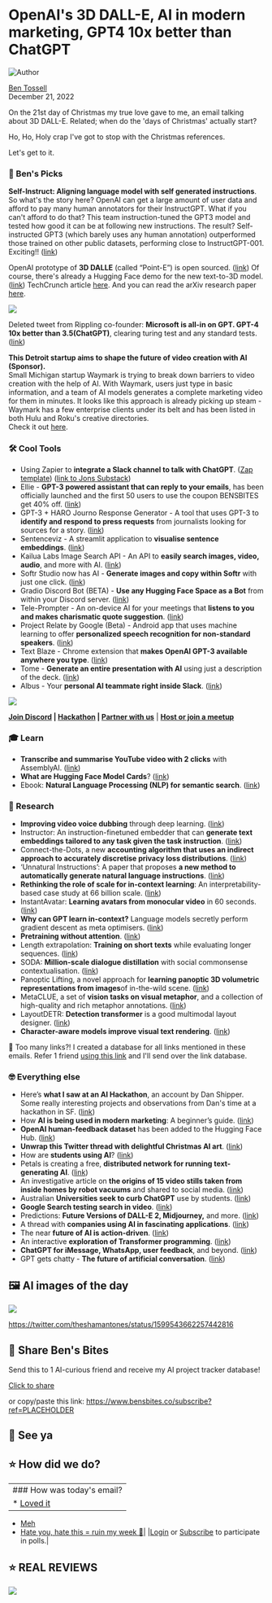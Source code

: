 # OpenAI's 3D DALL-E, AI in modern marketing, GPT4 10x better than ChatGPT

![Author](https://media.beehiiv.com/cdn-cgi/image/fit=scale-down,format=auto,onerror=redirect,quality=80/uploads/user/profile_picture/fc858b4d-39e3-4be1-abf4-2b55504e21a2/thumb_uJ4UYake_400x400.jpg)

[Ben Tossell](https://www.twitter.com/bentossell)\
December 21, 2022

On the 21st day of Christmas my true love gave to me, an email talking about 3D DALL-E. Related; when do the 'days of Christmas' actually start?

Ho, Ho, Holy crap I've got to stop with the Christmas references.

Let's get to it.

### **🤌 Ben's Picks**

**Self-Instruct: Aligning language model with self generated instructions**. So what's the story here? OpenAI can get a large amount of user data and afford to pay many human annotators for their InstructGPT. What if you can't afford to do that? This team instruction-tuned the GPT3 model and tested how good it can be at following new instructions. The result? Self-instructed GPT3 (which barely uses any human annotation) outperformed those trained on other public datasets, performing close to InstructGPT-001. Exciting!! ([link](https://arxiv.org/abs/2212.10560))

OpenAI prototype of **3D DALLE** (called “Point-E”) is open sourced. ([link](https://github.com/openai/point-e)) Of course, there's already a Hugging Face demo for the new text-to-3D model. ([link](https://huggingface.co/spaces/anzorq/point-e_demo)) TechCrunch article [here](https://techcrunch.com/2022/12/20/openai-releases-point-e-an-ai-that-generates-3d-models/). And you can read the arXiv research paper [here](https://arxiv.org/abs/2212.08751).

![](https://media.beehiiv.com/cdn-cgi/image/fit=scale-down,format=auto,onerror=redirect,quality=80/uploads/asset/file/53822cc5-7eda-4d7e-90d3-857b8fef6428/paper_banner.gif)

Deleted tweet from Rippling co-founder: **Microsoft is all-in on GPT. GPT-4 10x better than 3.5(ChatGPT)**, clearing turing test and any standard tests. ([link](https://twitter.com/AliYeysides/status/1605258835974823954))

**This Detroit startup aims to shape the future of video creation with AI (Sponsor).**\
Small Michigan startup Waymark is trying to break down barriers to video creation with the help of AI. With Waymark, users just type in basic information, and a team of AI models generates a complete marketing video for them in minutes. It looks like this approach is already picking up steam - Waymark has a few enterprise clients under its belt and has been listed in both Hulu and Roku's creative directories.\
Check it out [here](https://waymark.com/).

### **🛠️ Cool Tools**

- Using Zapier to **integrate a Slack channel to talk with ChatGPT**. ([Zap template](https://zapier.com/shared/have-a-conversation-with-chatgpt-in-a-slack-channel/3b2d3bc83ce78fd2c1ce0e6e61bfa7efbd3e8317)) ([link to Jons Substack](https://extremeoutsourcing.substack.com/))
- Ellie - **GPT-3 powered assistant that can reply to your emails**, has been officially launched and the first 50 users to use the coupon BENSBITES get 40% off. ([link](https://ellieai.com/))
- GPT-3 + HARO Journo Response Generator - A tool that uses GPT-3 to **identify and respond to press requests** from journalists looking for sources for a story. ([link](https://www.seotraininglondon.org/gpt3-haro-press-requests/))
- Sentenceviz - A streamlit application to **visualise sentence embeddings**. ([link](https://github.com/imohitmayank/sentenceviz))
- Kailua Labs Image Search API - An API to **easily search images, video, audio**, and more with AI. ([link](https://app.kailualabs.com/image-search?ref=producthunt\&q=dog+with+sunglasses\&fq=))
- Softr Studio now has AI - **Generate images and copy within Softr** with just one click. ([link](https://twitter.com/softr_io/status/1605174024077803523))
- Gradio Discord Bot (BETA) - **Use any Hugging Face Space as a Bot** from within your Discord server. ([link](https://github.com/gradio-app/gradio-discord-bot))
- Tele-Prompter - An on-device AI for your meetings that **listens to you and makes charismatic quote suggestion**. ([link](https://github.com/danielgross/teleprompter))
- Project Relate by Google (Beta) - Android app that uses machine learning to offer **personalized speech recognition for non-standard speakers**. ([link](https://sites.research.google/relate/))
- Text Blaze - Chrome extension that **makes OpenAI GPT-3 available anywhere you type**. ([link](https://blaze.today/))
- Tome - **Generate an entire presentation with AI** using just a description of the deck. ([link](https://beta.tome.app/))
- Albus - Your **personal AI teammate right inside Slack**. ([link](https://www.springworks.in/albus/))

![](https://media.beehiiv.com/cdn-cgi/image/fit=scale-down,format=auto,onerror=redirect,quality=80/uploads/asset/file/a59593cb-612e-4d75-b5cb-95e8cb859fee/63a148e58f759426a18fa68c_Untitled_design__5_-p-1080.png)

**[Join Discord](https://discord.gg/qd92NKjDdE) | [Hackathon](https://vanilla-peach-484.notion.site/Ben-s-Bites-AI-Hackathon-27k-324b3e8b3d474a12a2e828b7ac45f9f9) | [Partner with us](https://sponsor.bensbites.co/)** | [**Host or join a meetup**](https://meetups.bensbites.co/)

### **🎓 Learn**

- **Transcribe and summarise YouTube video with 2 clicks** with AssemblyAI. ([link](https://twitter.com/AssemblyAI/status/1605149941525106688))
- **What are Hugging Face Model Cards**? ([link](https://www.youtube.com/watch?v=oh2Ahuk936M\&t=8s))
- Ebook: **Natural Language Processing (NLP) for semantic search**. ([link](https://www.pinecone.io/learn/nlp/))

### **🔬 Research**

- **Improving video voice dubbing** through deep learning. ([link](https://developers.googleblog.com/2022/12/improving-video-voice-dubbing-through-deep-learning.html))
- Instructor: An instruction-finetuned embedder that can **generate text embeddings tailored to any task given the task instruction**. ([link](https://instructor-embedding.github.io/))
- Connect-the-Dots, a new **accounting algorithm that uses an indirect approach to accurately discretise privacy loss distributions**. ([link](https://ai.googleblog.com/2022/12/differential-privacy-accounting-by.html))
- ‘Unnatural Instructions’: A paper that proposes **a new method to automatically generate natural language instructions**. ([link](https://arxiv.org/abs/2212.09689))
- **Rethinking the role of scale for in-context learning**: An interpretability-based case study at 66 billion scale. ([link](https://arxiv.org/abs/2212.09095))
- InstantAvatar: **Learning avatars from monocular video** in 60 seconds. ([link](https://tijiang13.github.io/InstantAvatar/))
- **Why can GPT learn in-context?** Language models secretly perform gradient descent as meta optimisers. ([link](https://arxiv.org/abs/2212.10559))
- **Pretraining without attention**. ([link](https://arxiv.org/abs/2212.10544))
- Length extrapolation: **Training on short texts** while evaluating longer sequences. ([link](https://arxiv.org/abs/2212.10554))
- SODA: **Million-scale dialogue distillation** with social commonsense contextualisation. ([link](https://arxiv.org/abs/2212.10465))
- Panoptic Lifting, a novel approach for **learning panoptic 3D volumetric representations from images**of in-the-wild scene. ([link](https://arxiv.org/abs/2212.09802))
- MetaCLUE, a set of **vision tasks on visual metaphor**, and a collection of high-quality and rich metaphor annotations. ([link](https://arxiv.org/abs/2212.09898))
- LayoutDETR: **Detection transformer** is a good multimodal layout designer. ([link](https://arxiv.org/abs/2212.09877))
- **Character-aware models improve visual text rendering**. ([link](https://arxiv.org/abs/2212.10562))

👋 Too many links?! I created a database for all links mentioned in these emails. Refer 1 friend [using this link](https://www.bensbites.co/subscribe?ref=PLACEHOLDER) and I'll send over the link database.

### **🤓 Everything else**

- Here’s **what I saw at an AI Hackathon**, an account by Dan Shipper. Some really interesting projects and observations from Dan's time at a hackathon in SF. ([link](https://every.to/superorganizers/the-knee-of-the-exponential-curve))
- How **AI is being used in modern marketing**: A beginner’s guide. ([link](https://martechbase.com/blog/how-ai-is-being-used-in-modern-marketing-a-beginners-guide))
- **OpenAI human-feedback dataset** has been added to the Hugging Face Hub. ([link](https://huggingface.co/datasets/openai/webgpt_comparisons))
- **Unwrap this Twitter thread with delightful Christmas AI art**. ([link](https://twitter.com/daniel_eckler/status/1605193825265205248))
- How are **students using AI**? ([link](https://oneusefulthing.substack.com/p/the-street-finds-its-own-uses-for))
- Petals is creating a free, **distributed network for running text-generating AI**. ([link](https://techcrunch.com/2022/12/20/petals-is-creating-a-free-distributed-network-for-running-text-generating-ai/?guccounter=1\&guce_referrer=aHR0cHM6Ly93d3cuZ29vZ2xlLmNvbS8\&guce_referrer_sig=AQAAAFkVEbhzk6u78Pr7EV1o8ozGNSgErrH3xlXrm97K-eozRXRZ7Vs0zrp_uiK-47t7MijdjC-WtqUzQld-ZW33BML2my9W8dY1g2uP55Jl0FI2jtNjiHtcnmznB6_gK7Y5gb1rZEQfuIW_UP_eADaBNELmVNJGx1ka-Ow0z0jSPiAN))
- An investigative article on **the origins of 15 video stills taken from inside homes by robot vacuums** and shared to social media. ([link](https://www.technologyreview.com/2022/12/19/1065306/roomba-irobot-robot-vacuums-artificial-intelligence-training-data-privacy/))
- Australian **Universities seek to curb ChatGPT** use by students. ([link](https://synthedia.substack.com/p/australian-universities-seek-to-curb?utm_source=share\&utm_medium=android))
- **Google Search testing search in video**. ([link](https://searchengineland.com/google-search-testing-search-in-video-390565))
- Predictions: **Future Versions of DALL-E 2, Midjourney,** and more. ([link](https://bakztfuture.substack.com/p/predictions-future-versions-of-dall))
- A thread with **companies using AI in fascinating applications**. ([link](https://twitter.com/olivercameron/status/1605280391446904832))
- The near **future of AI is action-driven**. ([link](https://blog.southparkcommons.com/the-near-future-of-ai-is-action-driven/))
- An interactive **exploration of Transformer programming**. ([link](https://github.com/srush/raspy))
- **ChatGPT for iMessage, WhatsApp, user feedback**, and beyond. ([link](https://www.producthunt.com/newsletter/17220-chatgpt-in-your-apps))
- GPT gets chatty - **The future of artificial conversation**. ([link](https://newsletter.artofsaience.com/p/gpt-gets-chatty-the-future-of-artificial))

## **🖼 AI images of the day**

![](https://media.beehiiv.com/cdn-cgi/image/fit=scale-down,format=auto,onerror=redirect,quality=80/uploads/asset/file/b9d907d3-e1e6-47de-810f-31c89904257c/FjK4exvXkAET2xr.jpeg)

<https://twitter.com/theshamantones/status/1599543662257442816>

## **🤗 Share Ben's Bites**

Send this to 1 AI-curious friend and receive my AI project tracker database!

[Click to share](https://www.bensbites.co/subscribe?ref=PLACEHOLDER)

or copy/paste this link: https://www.bensbites.co/subscribe?ref=PLACEHOLDER

## **👋 See ya**

## **⭐️ How did we do?**

||
|:---|
|### How was today's email?|
|\* [Loved it](https://www.bensbites.co/login)

- [Meh](https://www.bensbites.co/login)
- [Hate you, hate this = ruin my week 🥹](https://www.bensbites.co/login)|
  |[Login](https://www.bensbites.co/login) or [Subscribe](https://www.bensbites.co/subscribe) to participate in polls.|

## **⭐️ REAL** REVIEWS

![](https://media.beehiiv.com/cdn-cgi/image/fit=scale-down,format=auto,onerror=redirect,quality=80/uploads/asset/file/c8a91ecd-5477-493e-bb9d-9ed8f04bde24/Screenshot_2022-12-13_at_14.55.58.png)
